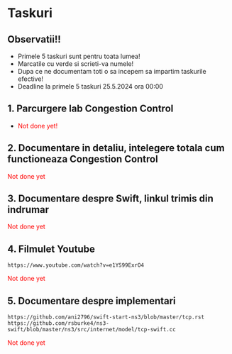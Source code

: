 # Taskuri

## Observatii!!
- Primele 5 taskuri sunt pentru toata lumea!
- Marcatile cu verde si scrieti-va numele!
- Dupa ce ne documentam toti o sa incepem sa impartim taskurile efective!
- Deadline la primele 5 taskuri 25.5.2024 ora 00:00

## 1. Parcurgere lab Congestion Control 
- <span style="color:red;">Not done yet! </span>

## 2. Documentare in detaliu, intelegere totala cum functioneaza Congestion Control
<span style="color:red;">Not done yet</span>

## 3. Documentare despre Swift, linkul trimis din indrumar
<span style="color:red;">Not done yet</span>

## 4. Filmulet Youtube 
```
https://www.youtube.com/watch?v=e1YS99ExrO4 
```
<span style="color:red;">Not done yet</span>

## 5. Documentare despre implementari
```
https://github.com/ani2796/swift-start-ns3/blob/master/tcp.rst
https://github.com/rsburke4/ns3-swift/blob/master/ns3/src/internet/model/tcp-swift.cc
```
<span style="color:red;">Not done yet</span>
